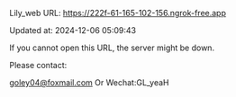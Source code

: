Lily_web URL: https://222f-61-165-102-156.ngrok-free.app

Updated at: 2024-12-06 05:09:43

If you cannot open this URL, the server might be down.

Please contact: 

goley04@foxmail.com Or Wechat:GL_yeaH